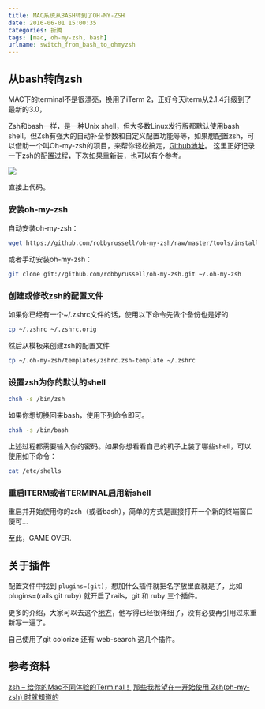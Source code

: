 ```yaml
---
title: MAC系统从BASH转到了OH-MY-ZSH
date: 2016-06-01 15:00:35
categories: 折腾
tags: [mac, oh-my-zsh, bash]
urlname: switch_from_bash_to_ohmyzsh
---
```


## 从bash转向zsh

MAC下的terminal不是很漂亮，换用了iTerm 2，正好今天iterm从2.1.4升级到了最新的3.0，

Zsh和bash一样，是一种Unix shell，但大多数Linux发行版都默认使用bash shell。但Zsh有强大的自动补全参数和自定义配置功能等等，如果想配置zsh，可以借助一个叫Oh-my-zsh的项目，来帮你轻松搞定，[Github地址](https://github.com/robbyrussell/oh-my-zsh)。
这里正好记录一下zsh的配置过程，下次如果重新装，也可以有个参考。

![](oh-my-zsh.png)

直接上代码。

### 安装oh-my-zsh

自动安装oh-my-zsh：

``` bash
wget https://github.com/robbyrussell/oh-my-zsh/raw/master/tools/install.sh -O - | sh
```

或者手动安装oh-my-zsh：

``` bash
git clone git://github.com/robbyrussell/oh-my-zsh.git ~/.oh-my-zsh
```

### 创建或修改zsh的配置文件

如果你已经有一个~/.zshrc文件的话，使用以下命令先做个备份也是好的

``` bash
cp ~/.zshrc ~/.zshrc.orig
```

然后从模板来创建zsh的配置文件

``` bash
cp ~/.oh-my-zsh/templates/zshrc.zsh-template ~/.zshrc
```

### 设置zsh为你的默认的shell

``` bash
chsh -s /bin/zsh
```

如果你想切换回来bash，使用下列命令即可。

``` bash
chsh -s /bin/bash
```

上述过程都需要输入你的密码。如果你想看看自己的机子上装了哪些shell，可以使用如下命令：

``` bash
cat /etc/shells
```

### 重启ITERM或者TERMINAL启用新shell

重启并开始使用你的zsh（或者bash），简单的方式是直接打开一个新的终端窗口便可…

至此，GAME OVER.

## 关于插件

配置文件中找到 ```plugins=(git)```，想加什么插件就把名字放里面就是了，比如plugins=(rails git ruby) 就开启了rails，git 和 ruby 三个插件。

更多的介绍，大家可以去这个[地方](https://segmentfault.com/a/1190000002658335)，他写得已经很详细了，没有必要再引用过来重新写一遍了。

自己使用了git colorize 还有 web-search 这几个插件。

## 参考资料

[zsh – 给你的Mac不同体验的Terminal！](http://leeiio.me/bash-to-zsh-for-mac/)
[那些我希望在一开始使用 Zsh(oh-my-zsh) 时就知道的](https://segmentfault.com/a/1190000002658335)